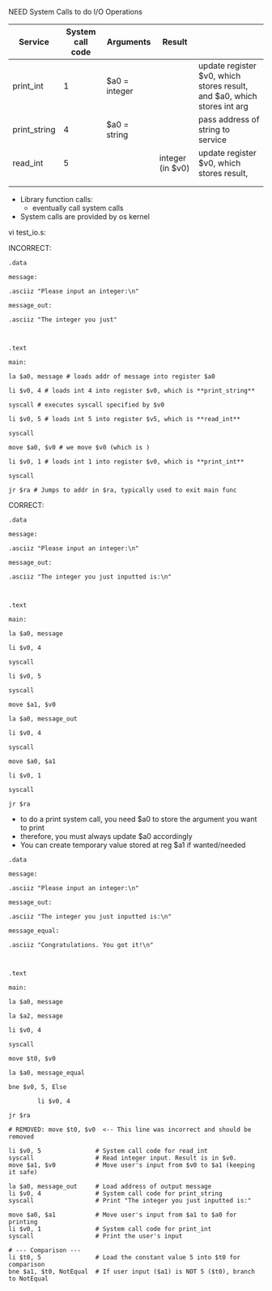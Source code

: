 NEED System Calls to do I/O Operations


| Service      | System call code | Arguments     | Result           |                                                                         |
| ------------ | ---------------- | ------------- | ---------------- | ----------------------------------------------------------------------- |
| print_int    | 1                | $a0 = integer |                  | update register $v0, which stores result, and $a0, which stores int arg |
| print_string | 4                | $a0 = string  |                  | pass address of string to service                                       |
| read_int     | 5                |               | integer (in $v0) | update register $v0, which stores result,                               |
|              |                  |               |                  |                                                                         |
|              |                  |               |                  |                                                                         |
- Library function calls:
	- eventually call system calls
- System calls are provided by os kernel

vi test_io.s:

INCORRECT:
```
.data

message:

.asciiz "Please input an integer:\n"

message_out:

.asciiz "The integer you just"

  

.text

main:

la $a0, message # loads addr of message into register $a0

li $v0, 4 # loads int 4 into register $v0, which is **print_string**

syscall # executes syscall specified by $v0

li $v0, 5 # loads int 5 into register $v5, which is **read_int**

syscall

move $a0, $v0 # we move $v0 (which is )

li $v0, 1 # loads int 1 into register $v0, which is **print_int**

syscall

jr $ra # Jumps to addr in $ra, typically used to exit main func
```

CORRECT:
```
.data

message:

.asciiz "Please input an integer:\n"

message_out:

.asciiz "The integer you just inputted is:\n"

  

.text

main:

la $a0, message

li $v0, 4

syscall

li $v0, 5

syscall

move $a1, $v0

la $a0, message_out

li $v0, 4

syscall

move $a0, $a1

li $v0, 1

syscall

jr $ra
```

- to do a print system call, you need $a0 to store the argument you want to print
- therefore, you must always update $a0 accordingly
- You can create temporary value stored at reg $a1 if wanted/needed


```
.data

message:

.asciiz "Please input an integer:\n"

message_out:

.asciiz "The integer you just inputted is:\n"

message_equal:

.asciiz "Congratulations. You got it!\n"

  

.text

main:

la $a0, message

la $a2, message

li $v0, 4

syscall

move $t0, $v0

la $a0, message_equal

bne $v0, 5, Else

        li $v0, 4

jr $ra
```

```
# REMOVED: move $t0, $v0  <-- This line was incorrect and should be removed

li $v0, 5               # System call code for read_int
syscall                 # Read integer input. Result is in $v0.
move $a1, $v0           # Move user's input from $v0 to $a1 (keeping it safe)

la $a0, message_out     # Load address of output message
li $v0, 4               # System call code for print_string
syscall                 # Print "The integer you just inputted is:"

move $a0, $a1           # Move user's input from $a1 to $a0 for printing
li $v0, 1               # System call code for print_int
syscall                 # Print the user's input

# --- Comparison ---
li $t0, 5               # Load the constant value 5 into $t0 for comparison
bne $a1, $t0, NotEqual  # If user input ($a1) is NOT 5 ($t0), branch to NotEqual
```